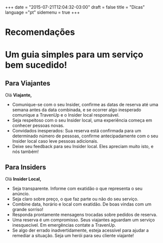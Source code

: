 +++
date = "2015-07-21T12:04:32-03:00"
draft = false
title = "Dicas"
language ="pt"
sidemenu = true
+++

# Recomendações
# Um guia simples para um serviço bem sucedido!

## Para Viajantes

Olá **Viajante,**

 * Comunique-se com o seu Insider, confirme as datas de reserva até uma semana antes da data combinada, e se ocorrer algo inesperado comunique a TravenUp e o Insider local responsável.
 * Seja respeitoso com o seu Insider local, uma experiência começa em conhecer pessoas novas. 
 * Convidados inesperados: Sua reserva está confirmada para um determinado número de pessoas, confirme antecipadamente com o seu Insider local caso leve pessoas adicionais.
 * Deixe seu feedback para seu Insider local. Eles apreciam muito isto, e nós também!



## Para Insiders

Olá **Insider Local,**

 * Seja transparente. Informe com exatidão o que representa o seu anúncio. 
 * Seja claro sobre preço, o que faz parte ou não do seu serviço.
 * Combine data, horário e local com exatidão. De boas vindas com um grande sorriso!
 * Responda prontamente mensagens trocadas sobre pedidos de reserva.
 * Uma reserva é um compromisso. Seus viajantes aguardam um serviço inesquecível. Em emergências contate a TravenUp.
 * Se algo der errado inadvertidamente, esteja acessível para ajudar a remediar a situação. Seja um herói para seu cliente viajante!


